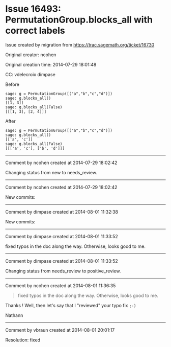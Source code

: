 # Issue 16493: PermutationGroup.blocks_all with correct labels

Issue created by migration from https://trac.sagemath.org/ticket/16730

Original creator: ncohen

Original creation time: 2014-07-29 18:01:48

CC:  vdelecroix dimpase

Before


```
sage: g = PermutationGroup([("a","b","c","d")])
sage: g.blocks_all()
[[1, 3]]
sage: g.blocks_all(False)
[[[1, 3], [2, 4]]]
```


After


```
sage: g = PermutationGroup([("a","b","c","d")])
sage: g.blocks_all()
[['a', 'c']]
sage: g.blocks_all(False)
[[['a', 'c'], ['b', 'd']]]  
```



---

Comment by ncohen created at 2014-07-29 18:02:42

Changing status from new to needs_review.


---

Comment by ncohen created at 2014-07-29 18:02:42

New commits:


---

Comment by dimpase created at 2014-08-01 11:32:38

New commits:


---

Comment by dimpase created at 2014-08-01 11:33:52

fixed typos in the doc along the way. Otherwise, looks good to me.


---

Comment by dimpase created at 2014-08-01 11:33:52

Changing status from needs_review to positive_review.


---

Comment by ncohen created at 2014-08-01 11:36:35

> fixed typos in the doc along the way. Otherwise, looks good to me.

Thanks ! Well, then let's say that I "reviewed" your typo fix `;-)`

Nathann


---

Comment by vbraun created at 2014-08-01 20:01:17

Resolution: fixed
